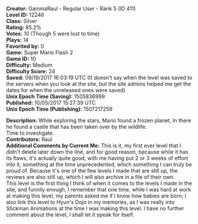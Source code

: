 **Creator:** GammaRaul - Regular User - Rank 5 (ID 411) <br>
**Level ID:** 12246 <br>
**Class:** Silver <br>
**Rating:** 85.2% <br>
**Votes:** 10 (Though 5 were lost to time) <br>
**Plays:** 14 <br>
**Favorited by:** 0 <br>
**Game:** Super Mario Flash 2 <br>
**Game ID:** 10 <br>
**Difficulty:** Medium <br>
**Difficulty Score:** 24 <br>
**Saved:** 09/19/2017 16:03:19 UTC (It doesn't say when the level was saved to the servers when you look at the site, but the site admins helped me get the dates for when the unreleased ones were saved) <br>
**Unix Epoch Time (Saving):** 1505836999 <br>
**Published:** 10/05/2017 15:27:39 UTC <br>
**Unix Epoch Time (Publishing):** 1507217259

**Description:** While exploring the stars, Mario found a frozen planet, In there he found a castle that has been taken over by the wildlife. <br>
Time to investigate. <br>
**Contributors:** Raul <br>
**Additional Comments by Current Me:** This is it, my first ever level that I didn't delete later down the line, and for good reason, because while it has its flaws, it's actually quite good, with me having put 2 or 3 weeks of effort into it, something at the time unprecedented, which something I can truly be proud of. Because it's one of the few levels I made that are still up, the reviews are also still up, which I will also archive in a file of their own. <br>
This level is the first thing I think of when it comes to the levels I made in the site, and funnily enough, I remember that one time, while I was hard at work at making this level, my parents asked me if I know how babies are born; I also link this level to Hyun's Dojo in my memories, as I was really into Stickman Animations at the time I was making this level. I have no further comment about the level, I shall let it speak for itself.
